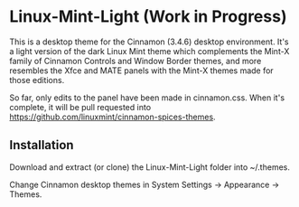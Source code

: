 # Linux-Mint-Light (Work in Progress)

This is a desktop theme for the Cinnamon (3.4.6) desktop environment. It's a light version of the dark Linux Mint theme which complements the Mint-X family of Cinnamon Controls and Window Border themes, and more resembles the Xfce and MATE panels with the Mint-X themes made for those editions.

So far, only edits to the panel have been made in cinnamon.css. When it's complete, it will be pull requested into https://github.com/linuxmint/cinnamon-spices-themes. 


## Installation

Download and extract (or clone) the Linux-Mint-Light folder into ~/.themes.

Change Cinnamon desktop themes in System Settings -> Appearance -> Themes.

